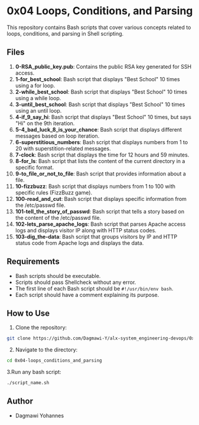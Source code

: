 # 0x04 Loops, Conditions, and Parsing

This repository contains Bash scripts that cover various concepts related to loops, conditions, and parsing in Shell scripting.

## Files

1. **0-RSA_public_key.pub**: Contains the public RSA key generated for SSH access.
2. **1-for_best_school**: Bash script that displays "Best School" 10 times using a for loop.
3. **2-while_best_school**: Bash script that displays "Best School" 10 times using a while loop.
4. **3-until_best_school**: Bash script that displays "Best School" 10 times using an until loop.
5. **4-if_9_say_hi**: Bash script that displays "Best School" 10 times, but says "Hi" on the 9th iteration.
6. **5-4_bad_luck_8_is_your_chance**: Bash script that displays different messages based on loop iteration.
7. **6-superstitious_numbers**: Bash script that displays numbers from 1 to 20 with superstition-related messages.
8. **7-clock**: Bash script that displays the time for 12 hours and 59 minutes.
9. **8-for_ls**: Bash script that lists the content of the current directory in a specific format.
10. **9-to_file_or_not_to_file**: Bash script that provides information about a file.
11. **10-fizzbuzz**: Bash script that displays numbers from 1 to 100 with specific rules (FizzBuzz game).
12. **100-read_and_cut**: Bash script that displays specific information from the /etc/passwd file.
13. **101-tell_the_story_of_passwd**: Bash script that tells a story based on the content of the /etc/passwd file.
14. **102-lets_parse_apache_logs**: Bash script that parses Apache access logs and displays visitor IP along with HTTP status codes.
15. **103-dig_the-data**: Bash script that groups visitors by IP and HTTP status code from Apache logs and displays the data.

## Requirements

- Bash scripts should be executable.
- Scripts should pass Shellcheck without any error.
- The first line of each Bash script should be `#!/usr/bin/env bash`.
- Each script should have a comment explaining its purpose.

## How to Use

1. Clone the repository:

```bash
git clone https://github.com/Dagmawi-Y/alx-system_engineering-devops/0x04-loops_conditions_and_parsing.git
```
2. Navigate to the directory:

```bash
cd 0x04-loops_conditions_and_parsing
```
3.Run any bash script:

```bash
./script_name.sh
```

## Author
- Dagmawi Yohannes